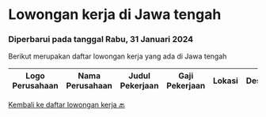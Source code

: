 
  # Lowongan kerja di Jawa tengah

  ### Diperbarui pada tanggal Rabu, 31 Januari 2024

  Berikut merupakan daftar lowongan kerja yang ada di Jawa tengah

  |Logo Perusahaan | Nama Perusahaan | Judul Pekerjaan | Gaji Pekerjaan | Lokasi | Deskripsi | Tanggal diunggah | Pranala |
  | -------------- | --------------- | --------------- | --------- | --------- | -------------- | ------- | ----------- |
  

  [Kembali ke daftar lowongan kerja 🔙](../README.md#daftar-lowongan-kerja)
  